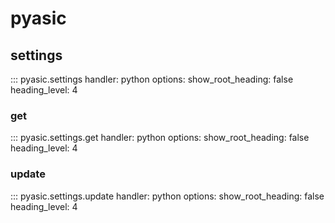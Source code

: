 # pyasic
## settings

::: pyasic.settings
    handler: python
    options:
        show_root_heading: false
        heading_level: 4


### get
::: pyasic.settings.get
    handler: python
    options:
        show_root_heading: false
        heading_level: 4

### update
::: pyasic.settings.update
    handler: python
    options:
        show_root_heading: false
        heading_level: 4

